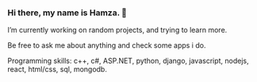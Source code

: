 ### Hi there, my name is Hamza. 👋

I’m currently working on random projects, and trying to learn more.

Be free to ask me about anything and check some apps i do.

Programming skills:
c++, c#, ASP.NET, python, django, javascript, nodejs, react, html/css, sql, mongodb.

<!--
**Hamza9199/Hamza9199** is a ✨ _special_ ✨ repository because its `README.md` (this file) appears on your GitHub profile.

Here are some ideas to get you started:

- 🔭 I’m currently working on ...
- 🌱 I’m currently learning ...
- 👯 I’m looking to collaborate on ...
- 🤔 I’m looking for help with ...
- 💬 Ask me about ...
- 📫 How to reach me: ...
- 😄 Pronouns: ...
- ⚡ Fun fact: ...
-->
